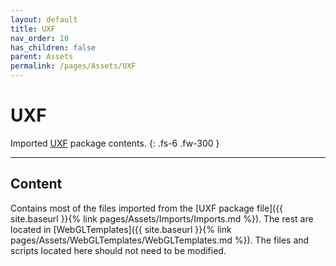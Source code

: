 ```yaml
---
layout: default
title: UXF
nav_order: 10
has_children: false
parent: Assets
permalink: /pages/Assets/UXF
---
```


# UXF
Imported [UXF](https://github.com/immersivecognition/unity-experiment-framework) package contents.
{: .fs-6 .fw-300 }

---

## Content

Contains most of the files imported from the [UXF package file]({{ site.baseurl }}{% link pages/Assets/Imports/Imports.md %}). The rest are located in [WebGLTemplates]({{ site.baseurl }}{% link pages/Assets/WebGLTemplates/WebGLTemplates.md %}). The files and scripts located here should not need to be modified.
